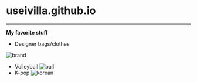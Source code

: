 # useivilla.github.io
---
**My favorite stuff**
- Designer bags/clothes

![brand](https://miro.medium.com/max/800/0*iHzGFX15SmH2IgLF.jpg)
- Volleyball
![ball](https://www.rappler.com/tachyon/2022/06/Volleyball-livestream.jpg)
- K-pop
![korean](https://www.allkpop.com/upload/2022/03/content/311541/web_data/allkpop_1648756491_untitled-1.jpg)

